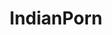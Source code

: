 ---
title: IndianPorn
crosslinks:
- livven
- tipofmypenis
- AmateursVideos
- CuteModeSlutMode
- nriporn
- Shockeryoyo
---